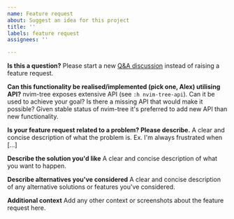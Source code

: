 ```yaml
---
name: Feature request
about: Suggest an idea for this project
title: ''
labels: feature request
assignees: ''

---
```

**Is this a question?**
Please start a new [Q&A discussion](https://github.com/nvim-tree/nvim-tree.lua/discussions/new) instead of raising a feature request.

**Can this functionality be realised/implemented (pick one, Alex) utilising API?**
nvim-tree exposes extensive API (see `:h nvim-tree-api`). Can it be used to achieve your goal? Is there a missing API that would make it possible?
Given stable status of nvim-tree it's preferred to add new API than new functionality.

**Is your feature request related to a problem? Please describe.**
A clear and concise description of what the problem is. Ex. I'm always frustrated when [...]

**Describe the solution you'd like**
A clear and concise description of what you want to happen.

**Describe alternatives you've considered**
A clear and concise description of any alternative solutions or features you've considered.

**Additional context**
Add any other context or screenshots about the feature request here.
